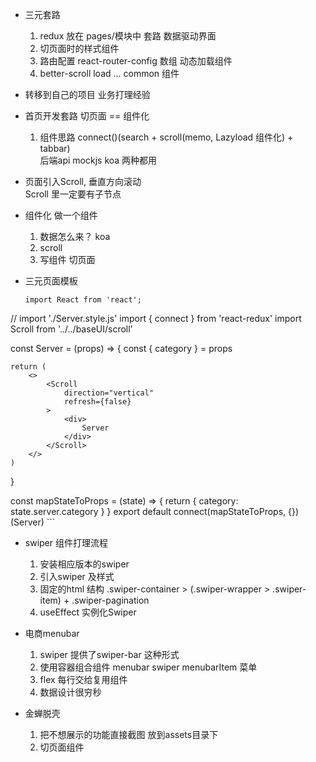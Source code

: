 - 三元套路
    1. redux 放在 pages/模块中 套路
        数据驱动界面 
    2. 切页面时的样式组件 
    3. 路由配置 react-router-config 数组 动态加载组件 
    4. better-scroll load ... common 组件 

- 转移到自己的项目 
    业务打理经验 

- 首页开发套路
    切页面 == 组件化 
    1. 组件思路
       connect()(search + scroll(memo, Lazyload 组件化) + tabbar)  
        后端api mockjs koa 两种都用 

- 页面引入Scroll, 垂直方向滚动  
    Scroll 里一定要有子节点 <div>
- 组件化 做一个组件
    1. 数据怎么来？
        koa 
    2. scroll
    3. 写组件 切页面 

- 三元页面模板
    ```
    import React from 'react';
// import './Server.style.js'
import { connect } from 'react-redux'
import Scroll from '../../baseUI/scroll'

const Server = (props) => {
    const { category } = props

    return (
        <>
            <Scroll
                direction="vertical"
                refresh={false}
            >
                <div>
                    Server
                </div>
            </Scroll>
        </>
    )
}

const mapStateToProps = (state) => {
    return {
        category: state.server.category
    }
}
export default connect(mapStateToProps, {})(Server)
    ```

- swiper 组件打理流程
    1. 安装相应版本的swiper
    2. 引入swiper 及样式
    3. 固定的html 结构 .swiper-container > (.swiper-wrapper >
        .swiper-item) + .swiper-pagination
    4. useEffect 实例化Swiper 

- 电商menubar
    1. swiper 提供了swiper-bar 这种形式
    2. 使用容器组合组件
        menubar swiper
        menubarItem 菜单
    3. flex 每行交给复用组件
    4. 数据设计很穷秒

- 金蝉脱壳
    1. 把不想展示的功能直接截图 放到assets目录下
    2. 切页面组件

